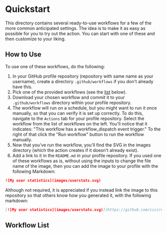 # Quickstart

This directory contains several ready-to-use workflows for a few
of the more common anticipated settings. The idea is to make it
as easy as possible for you to try out the action. You can start
with one of these and then customize to your liking.

## How to Use

To use one of these workflows, do the following:
1. In your GitHub profile repository (repository with 
  same name as your username), create a directory `.github/workflows`
  if you don't already have this.
2. Pick one of the provided workflows (see the [list](#workflow-list) below).
3. Download your chosen workflow and commit it to your `.github/workflows`
  directory within your profile repository.
4. The workflow will run on a schedule, but you might want to run it once
  manually, so that you can verify it is set up correctly. To do this,
  navigate to the `Actions` tab for your profile repository. Select the
  workflow from the list of workflows on the left. You'll notice that
  it indicates: "This workflow has a workflow_dispatch event trigger."
  To the right of that click the "Run workflow" button to run the workflow
  manually.
5. Now that you've run the workflow, you'll find the SVG in the images
  directory (which the action creates if it doesn't already exist).
6. Add a link to it in the `README.md` in your profile repository. If you 
  used one of these workflows as is, without using the inputs to change
  the file name of the image, then you can add the image to your profile 
  with the following Markdown:
  ```markdown
  ![My user statistics](images/userstats.svg)
  ```
  Although not required, it is appreciated if you instead link the image to this repository
  so that others know how you generated it, with the following markdown:
  ```markdown
  [![My user statistics](images/userstats.svg)](https://github.com/cicirello/user-statistician)
  ```

## Workflow List